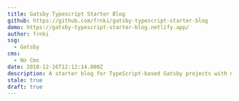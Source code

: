 ```yaml
---
title: Gatsby Typescript Starter Blog
github: https://github.com/frnki/gatsby-typescript-starter-blog
demo: https://gatsby-typescript-starter-blog.netlify.app/
author: frnki
ssg:
  - Gatsby
cms:
  - No Cms
date: 2018-12-16T12:12:14.000Z
description: A starter blog for TypeScript-based Gatsby projects with minimal settings.
stale: true
draft: true
---
```

